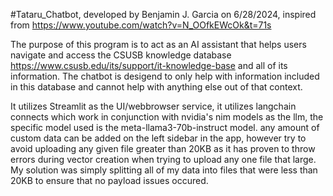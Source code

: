 #Tataru_Chatbot, developed by Benjamin J. Garcia on 6/28/2024, inspired from https://www.youtube.com/watch?v=N_OOfkEWcOk&t=71s

The purpose of this program is to act as an AI assistant that helps users navigate and access the CSUSB knowledge database https://www.csusb.edu/its/support/it-knowledge-base and all of its information. The chatbot is desigend to only help with information included
in this database and cannot help with anything else out of that context.

It utilizes Streamlit as the UI/webbrowser service, it utilizes langchain connects which work in conjunction with nvidia's nim models as the llm, the specific model used is the meta-llama3-70b-instruct model.
any amount of custom data can be added on the left sidebar in the app, however try to avoid uploading any given file greater than 20KB as it has proven to throw errors during vector creation when trying to upload any one file that large.
My solution was simply splitting all of my data into files that were less than 20KB to ensure that no payload issues occured.
